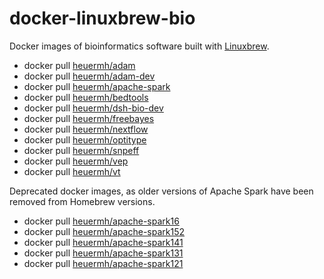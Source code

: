 # docker-linuxbrew-bio
Docker images of bioinformatics software built with [Linuxbrew](http://brew.sh/linuxbrew/).

 * docker pull [heuermh/adam](https://github.com/heuermh/docker-linuxbrew-bio/tree/master/adam)
 * docker pull [heuermh/adam-dev](https://github.com/heuermh/docker-linuxbrew-bio/tree/master/adam-dev)
 * docker pull [heuermh/apache-spark](https://github.com/heuermh/docker-linuxbrew-bio/tree/master/apache-spark)
 * docker pull [heuermh/bedtools](https://github.com/heuermh/docker-linuxbrew-bio/tree/master/bedtools)
 * docker pull [heuermh/dsh-bio-dev](https://github.com/heuermh/docker-linuxbrew-bio/tree/master/dsh-bio-dev)
 * docker pull [heuermh/freebayes](https://github.com/heuermh/docker-linuxbrew-bio/tree/master/freebayes)
 * docker pull [heuermh/nextflow](https://github.com/heuermh/docker-linuxbrew-bio/tree/master/nextflow)
 * docker pull [heuermh/optitype](https://github.com/heuermh/docker-linuxbrew-bio/tree/master/optitype)
 * docker pull [heuermh/snpeff](https://github.com/heuermh/docker-linuxbrew-bio/tree/master/snpeff)
 * docker pull [heuermh/vep](https://github.com/heuermh/docker-linuxbrew-bio/tree/master/vep)
 * docker pull [heuermh/vt](https://github.com/heuermh/docker-linuxbrew-bio/tree/master/vt)

Deprecated docker images, as older versions of Apache Spark have been removed from Homebrew versions.

 * docker pull [heuermh/apache-spark16](https://github.com/heuermh/docker-linuxbrew-bio/tree/master/apache-spark16)
 * docker pull [heuermh/apache-spark152](https://github.com/heuermh/docker-linuxbrew-bio/tree/master/apache-spark152)
 * docker pull [heuermh/apache-spark141](https://github.com/heuermh/docker-linuxbrew-bio/tree/master/apache-spark141)
 * docker pull [heuermh/apache-spark131](https://github.com/heuermh/docker-linuxbrew-bio/tree/master/apache-spark131)
 * docker pull [heuermh/apache-spark121](https://github.com/heuermh/docker-linuxbrew-bio/tree/master/apache-spark121)
